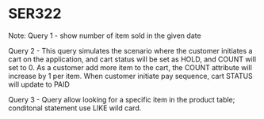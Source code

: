# SER322

Note:
Query 1 - show number of item sold in the given date

Query 2 - This query simulates the scenario where the customer initiates a cart on the application, and cart status will be set as HOLD, and COUNT will set to 0. As a customer add more item to the cart, the COUNT attribute will increase by 1 per item. When customer initiate pay sequence, cart STATUS will update to PAID

Query 3 - Query allow looking for a specific item in the product table; conditonal statement use LIKE wild card.